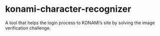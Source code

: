 # konami-character-recognizer

A tool that helps the login process to KONAMI’s site by solving the image verification challenge.

